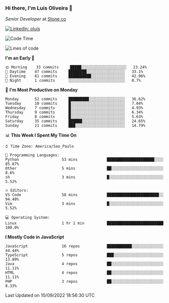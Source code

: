 ### Hi there, I'm Luis Oliveira 👋
*Senior Developer* at [Stone co](https://www.stone.com.br)  

[![Linkedin: oluis](https://img.shields.io/badge/-ooluis-blue?style=flat-square&logo=Linkedin&logoColor=white&link=https://www.linkedin.com/in/ooluis)](https://www.linkedin.com/in/ooluis/)

<!--START_SECTION:waka-->
![Code Time](http://img.shields.io/badge/Code%20Time-2%2C333%20hrs%208%20mins-blue)

![Lines of code](https://img.shields.io/badge/From%20Hello%20World%20I%27ve%20Written-240%20Thousand%20lines%20of%20code-blue)

**I'm an Early 🐤** 

```text
🌞 Morning    33 commits     █████░░░░░░░░░░░░░░░░░░░░   23.24% 
🌆 Daytime    47 commits     ████████░░░░░░░░░░░░░░░░░   33.1% 
🌃 Evening    61 commits     ██████████░░░░░░░░░░░░░░░   42.96% 
🌙 Night      1 commits      ░░░░░░░░░░░░░░░░░░░░░░░░░   0.7%

```
📅 **I'm Most Productive on Monday** 

```text
Monday       52 commits     █████████░░░░░░░░░░░░░░░░   36.62% 
Tuesday      10 commits     █░░░░░░░░░░░░░░░░░░░░░░░░   7.04% 
Wednesday    7 commits      █░░░░░░░░░░░░░░░░░░░░░░░░   4.93% 
Thursday     9 commits      █░░░░░░░░░░░░░░░░░░░░░░░░   6.34% 
Friday       8 commits      █░░░░░░░░░░░░░░░░░░░░░░░░   5.63% 
Saturday     35 commits     ██████░░░░░░░░░░░░░░░░░░░   24.65% 
Sunday       21 commits     ███░░░░░░░░░░░░░░░░░░░░░░   14.79%

```


📊 **This Week I Spent My Time On** 

```text
⌚︎ Time Zone: America/Sao_Paulo

💬 Programming Languages: 
Python                   53 mins             █████████████████████░░░░   85.87% 
Other                    5 mins              ██░░░░░░░░░░░░░░░░░░░░░░░   8.6% 
sh                       3 mins              █░░░░░░░░░░░░░░░░░░░░░░░░   5.52%

🔥 Editors: 
VS Code                  58 mins             ███████████████████████░░   94.48% 
Vim                      3 mins              █░░░░░░░░░░░░░░░░░░░░░░░░   5.52%

💻 Operating System: 
Linux                    1 hr 1 min          █████████████████████████   100.0%

```

**I Mostly Code in JavaScript** 

```text
JavaScript               16 repos            ███████████░░░░░░░░░░░░░░   44.44% 
TypeScript               5 repos             ███░░░░░░░░░░░░░░░░░░░░░░   13.89% 
Java                     4 repos             ██░░░░░░░░░░░░░░░░░░░░░░░   11.11% 
HTML                     4 repos             ██░░░░░░░░░░░░░░░░░░░░░░░   11.11% 
PHP                      3 repos             ██░░░░░░░░░░░░░░░░░░░░░░░   8.33%

```



 Last Updated on 10/09/2022 18:56:30 UTC
<!--END_SECTION:waka-->
